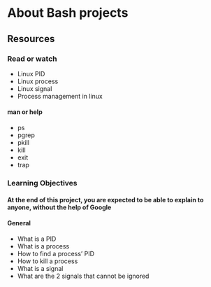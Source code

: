 # About Bash projects

## Resources

### Read or watch

- Linux PID
- Linux process
- Linux signal
- Process management in linux

#### man or help

- ps
- pgrep
- pkill
- kill
- exit
- trap

### Learning Objectives

#### At the end of this project, you are expected to be able to explain to anyone, without the help of Google

#### General

- What is a PID
- What is a process
- How to find a process’ PID
- How to kill a process
- What is a signal
- What are the 2 signals that cannot be ignored
